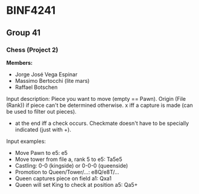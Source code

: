 
# BINF4241
## Group 41
### Chess (Project 2)
**Members:**
*  Jorge José Vega Espinar
*  Massimo Bertocchi (lite mars)
*  Raffael Botschen

Input description:
Piece you want to move (empty == Pawn).
Origin (File (Rank)) if piece can't be determined otherwise.
x iff a capture is made (can be used to filter out pieces).
+ at the end iff a check occurs.
Checkmate doesn't have to be specially indicated (just with +).


Input examples:
- Move Pawn to e5: e5
- Move tower from file a, rank 5 to e5: Ta5e5
- Castling: 0-0 (kingside) or 0-0-0 (queenside)
- Promotion to Queen/Tower/...: e8Q/e8T/...
- Queen captures piece on field a1: Qxa1
- Queen will set King to check at position a5: Qa5+


